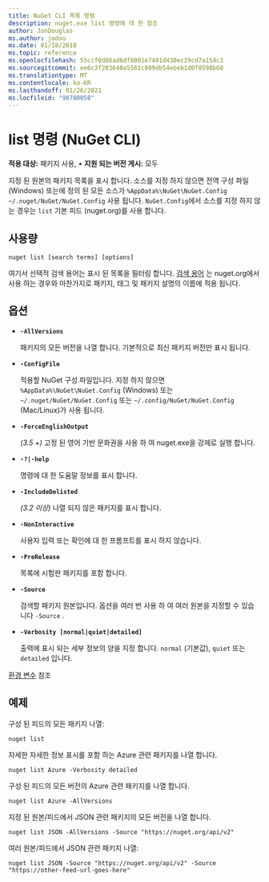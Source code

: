 ```yaml
---
title: NuGet CLI 목록 명령
description: nuget.exe list 명령에 대 한 참조
author: JonDouglas
ms.author: jodou
ms.date: 01/18/2018
ms.topic: reference
ms.openlocfilehash: 55ccf0d86ad6df8001e7401d430ec29cd7a154c3
ms.sourcegitcommit: ee6c3f203648a5561c809db54ebeb1d0f0598b68
ms.translationtype: MT
ms.contentlocale: ko-KR
ms.lasthandoff: 01/26/2021
ms.locfileid: "98780058"
---
```

# <a name="list-command-nuget-cli"></a>list 명령 (NuGet CLI)

**적용 대상:** 패키지 사용, &bullet; **지원 되는 버전 게시:** 모두

지정 된 원본의 패키지 목록을 표시 합니다. 소스를 지정 하지 않으면 전역 구성 파일 (Windows) 또는에 정의 된 모든 소스가 `%AppData%\NuGet\NuGet.Config` `~/.nuget/NuGet/NuGet.Config` 사용 됩니다. `NuGet.Config`에서 소스를 지정 하지 않는 경우는 `list` 기본 피드 (nuget.org)를 사용 합니다.

## <a name="usage"></a>사용량

```cli
nuget list [search terms] [options]
```

여기서 선택적 검색 용어는 표시 된 목록을 필터링 합니다. [검색 용어](../../consume-packages/finding-and-choosing-packages.md#search-syntax) 는 nuget.org에서 사용 하는 경우와 마찬가지로 패키지, 태그 및 패키지 설명의 이름에 적용 됩니다. 

## <a name="options"></a>옵션

- **`-AllVersions`**

  패키지의 모든 버전을 나열 합니다. 기본적으로 최신 패키지 버전만 표시 됩니다.

- **`-ConfigFile`**

  적용할 NuGet 구성 파일입니다. 지정 하지 않으면 `%AppData%\NuGet\NuGet.Config` (Windows) 또는 `~/.nuget/NuGet/NuGet.Config` 또는 `~/.config/NuGet/NuGet.Config` (Mac/Linux)가 사용 됩니다.

- **`-ForceEnglishOutput`**

  *(3.5 +)* 고정 된 영어 기반 문화권을 사용 하 여 nuget.exe을 강제로 실행 합니다.

- **`-?|-help`**

  명령에 대 한 도움말 정보를 표시 합니다.

- **`-IncludeDelisted`**

  *(3.2 이상)* 나열 되지 않은 패키지를 표시 합니다.

- **`-NonInteractive`**

  사용자 입력 또는 확인에 대 한 프롬프트를 표시 하지 않습니다.

- **`-PreRelease`**

  목록에 시험판 패키지를 포함 합니다.

- **`-Source`**

  검색할 패키지 원본입니다. 옵션을 여러 번 사용 하 여 여러 원본을 지정할 수 있습니다 `-Source` .

- **`-Verbosity [normal|quiet|detailed]`**

  출력에 표시 되는 세부 정보의 양을 지정 합니다. `normal` (기본값), `quiet` 또는 `detailed` 입니다.

[환경 변수](cli-ref-environment-variables.md) 참조

## <a name="examples"></a>예제

구성 된 피드의 모든 패키지 나열:
```
nuget list
```
자세한 자세한 정보 표시를 포함 하는 Azure 관련 패키지를 나열 합니다.
```
nuget list Azure -Verbosity detailed
```
구성 된 피드의 모든 버전의 Azure 관련 패키지를 나열 합니다.
```
nuget list Azure -AllVersions
```
지정 된 원본/피드에서 JSON 관련 패키지의 모든 버전을 나열 합니다.
```
nuget list JSON -AllVersions -Source "https://nuget.org/api/v2"
```
여러 원본/피드에서 JSON 관련 패키지 나열:
```
nuget list JSON -Source "https://nuget.org/api/v2" -Source "https://other-feed-url-goes-here"
```
